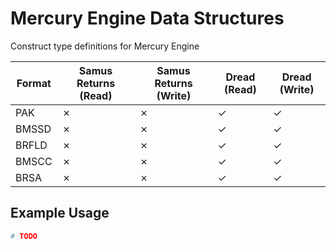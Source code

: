 # Mercury Engine Data Structures
Construct type definitions for Mercury Engine

| Format   | Samus Returns (Read) | Samus Returns (Write) | Dread (Read) | Dread (Write) |
| -------- | -------------------- | --------------------- | ------------ | ------------- |
| PAK      | &cross;              | &cross;               | &check;      | &check;       |
| BMSSD    | &cross;              | &cross;               | &check;      | &check;       |
| BRFLD    | &cross;              | &cross;               | &check;      | &check;       |
| BMSCC    | &cross;              | &cross;               | &check;      | &check;       |
| BRSA     | &cross;              | &cross;               | &check;      | &check;       |


## Example Usage

```python
# TODO
```
